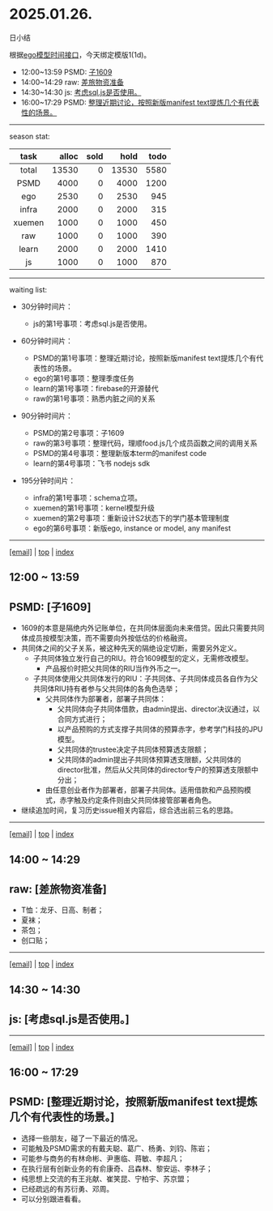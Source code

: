 # 2025.01.26.
日小结

<a id="top"></a>
根据[ego模型时间接口](https://gitee.com/hyg/blog/blob/master/timeflow.md)，今天绑定模版1(1d)。

<a id="index"></a>
- 12:00~13:59	PSMD: [子1609](#20250126120000)
- 14:00~14:29	raw: [差旅物资准备](#20250126140000)
- 14:30~14:30	js: [考虑sql.js是否使用。](#20250126143000)
- 16:00~17:29	PSMD: [整理近期讨论，按照新版manifest text提炼几个有代表性的场景。](#20250126160000)

---
season stat:

| task | alloc | sold | hold | todo |
| :---: | ---: | ---: | ---: | ---: |
| total | 13530 | 0 | 13530 | 5580 |
| PSMD | 4000 | 0 | 4000 | 1200 |
| ego | 2530 | 0 | 2530 | 945 |
| infra | 2000 | 0 | 2000 | 315 |
| xuemen | 1000 | 0 | 1000 | 450 |
| raw | 1000 | 0 | 1000 | 390 |
| learn | 2000 | 0 | 2000 | 1410 |
| js | 1000 | 0 | 1000 | 870 |

---
waiting list:


- 30分钟时间片：
  - js的第1号事项：考虑sql.js是否使用。

- 60分钟时间片：
  - PSMD的第1号事项：整理近期讨论，按照新版manifest text提炼几个有代表性的场景。
  - ego的第1号事项：整理季度任务
  - learn的第1号事项：firebase的开源替代
  - raw的第1号事项：熟悉内脏之间的关系

- 90分钟时间片：
  - PSMD的第2号事项：子1609
  - raw的第3号事项：整理代码，理顺food.js几个成员函数之间的调用关系
  - PSMD的第4号事项：整理新版本term的manifest code
  - learn的第4号事项：飞书 nodejs sdk

- 195分钟时间片：
  - infra的第1号事项：schema立项。
  - xuemen的第1号事项：kernel模型升级
  - xuemen的第2号事项：重新设计S2状态下的学门基本管理制度
  - ego的第6号事项：新版ego, instance or model, any manifest

---
<a href="mailto:huangyg@mars22.com?subject=关于2025.01.26.[子1609]任务&body=日期: 2025.01.26.%0D%0A序号: 5%0D%0A手稿:../../draft/2025/20250126.a.md%0D%0A---请勿修改邮件主题及以上内容 从下一行开始写您的想法---%0D%0A">[email]</a> | [top](#top) | [index](#index)
<a id="20250126120000"></a>
## 12:00 ~ 13:59
## PSMD: [子1609]

- 1609的本意是隔绝内外记账单位，在共同体层面向未来借贷。因此只需要共同体成员按模型决策，而不需要向外按低估的价格融资。
- 共同体之间的父子关系，被这种先天的隔绝设定切断，需要另外定义。
    - 子共同体独立发行自己的RIU。符合1609模型的定义，无需修改模型。
        - 产品报价时把父共同体的RIU当作外币之一。
    - 子共同体使用父共同体发行的RIU：子共同体、子共同体成员各自作为父共同体RIU持有者参与父共同体的各角色选举；
        - 父共同体作为部署者，部署子共同体：
            - 父共同体向子共同体借款，由admin提出、director决议通过，以合同方式进行；
            - 以产品预购的方式支撑子共同体的预算赤字，参考学门科技的JPU模型。
            - 父共同体的trustee决定子共同体预算透支限额；
            - 父共同体的admin提出子共同体预算透支限额，父共同体的director批准，然后从父共同体的director专户的预算透支限额中分出；
        - 由任意创业者作为部署者，部署子共同体。适用借款和产品预购模式，赤字触及约定条件则由父共同体接管部署者角色。
- 继续追加时间，复习历史issue相关内容后，综合选出前三名的思路。

---
<a href="mailto:huangyg@mars22.com?subject=关于2025.01.26.[差旅物资准备]任务&body=日期: 2025.01.26.%0D%0A序号: 6%0D%0A手稿:../../draft/2025/20250126.01.md%0D%0A---请勿修改邮件主题及以上内容 从下一行开始写您的想法---%0D%0A">[email]</a> | [top](#top) | [index](#index)
<a id="20250126140000"></a>
## 14:00 ~ 14:29
## raw: [差旅物资准备]

- T恤：龙牙、日高、制者；
- 夏袜；
- 茶包；
- 创口贴；

---
<a href="mailto:huangyg@mars22.com?subject=关于2025.01.26.[考虑sql.js是否使用。]任务&body=日期: 2025.01.26.%0D%0A序号: 7%0D%0A手稿:../../draft/2025/20250126.02.md%0D%0A---请勿修改邮件主题及以上内容 从下一行开始写您的想法---%0D%0A">[email]</a> | [top](#top) | [index](#index)
<a id="20250126143000"></a>
## 14:30 ~ 14:30
## js: [考虑sql.js是否使用。]


---
<a href="mailto:huangyg@mars22.com?subject=关于2025.01.26.[整理近期讨论，按照新版manifest text提炼几个有代表性的场景。]任务&body=日期: 2025.01.26.%0D%0A序号: 9%0D%0A手稿:../../draft/2025/20250126.03.md%0D%0A---请勿修改邮件主题及以上内容 从下一行开始写您的想法---%0D%0A">[email]</a> | [top](#top) | [index](#index)
<a id="20250126160000"></a>
## 16:00 ~ 17:29
## PSMD: [整理近期讨论，按照新版manifest text提炼几个有代表性的场景。]

- 选择一些朋友，碰了一下最近的情况。
- 可能触及PSMD需求的有戴夫聪、葛广、杨勇、刘钧、陈岩；
- 可能参与商务的有林命彬、尹惠临、蒋敏、李超凡；
- 在执行层有创新业务的有俞康奇、吕森林、黎安运、李林子；
- 纯思想上交流的有王兆献、崔笑昆、宁柏宇、苏京盟；
- 已经疏远的有苏衍勇、邓周。
- 可以分别跟进看看。